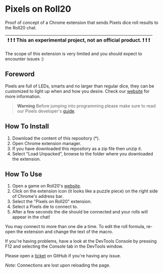 # Pixels on Roll20

Proof of concept of a Chrome extension that sends Pixels dice roll results
to the Roll20 chat.

| :exclamation: :exclamation: :exclamation: This an experimental project, not an official product. :exclamation: :exclamation: :exclamation: |
|--------------------------------------------------------------------------------------------------------------------------------------------|

The scope of this extension is very limited and you should expect to encounter
issues :)

## Foreword

Pixels are full of LEDs, smarts and no larger than regular dice, they can be
customized to light up when and how you desire.
Check our [website](https://gamewithpixels.com/) for more information.

> **Warning**
> Before jumping into programming please make sure to read our Pixels developer's
> [guide](https://github.com/GameWithPixels/.github/blob/main/doc/DevelopersGuide.md).

## How To Install

1. Download the content of this repository (*).
2. Open Chrome extension manager.
3. If you have downloaded this repository as a zip file then unzip it.
4. Select "Load Unpacked", browse to the folder where you downloaded the extension.

## How To Use

1. Open a game on Roll20's [website](https://roll20.net/).
2. Click on the extension icon (it looks like a puzzle piece) on the right side
   of Chrome's address bar.
3. Select the "Pixels on Roll20" extension.
3. Select a Pixels die to connect to.
4. After a few seconds the die should be connected and your rolls will appear
   in the chat!

You may connect to more than one die a time.
To edit the roll formula, re-open the extension and change the text of the macro.

If you're having problems, have a look at the DevTools Console by pressing F12
and selecting the Console tab in the DevTools window.

Please open a [ticket](
    https://github.com/GameWithPixels/PixelsRoll20ChromeExtension/issues
) on GitHub if you're having any issue.

*Note:* Connections are lost upon reloading the page.
